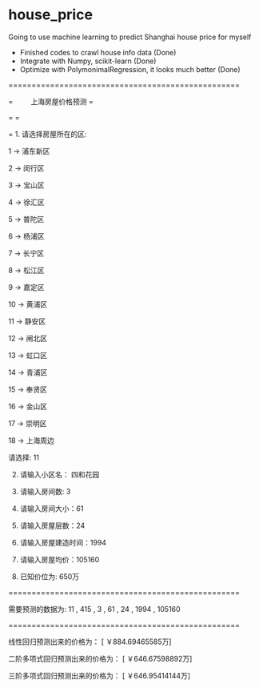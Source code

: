 # house_price
Going to use machine learning to predict Shanghai house price for myself

- Finished codes to crawl house info data  (Done)
- Integrate with Numpy, scikit-learn (Done)
- Optimize with PolymonimalRegression, it looks much better (Done)


==================================================

=          上海房屋价格预测                       =

=                                                =

= 1. 请选择房屋所在的区:

1 ->  浦东新区

2 ->  闵行区

3 ->  宝山区

4 ->  徐汇区

5 ->  普陀区

6 ->  杨浦区

7 ->  长宁区

8 ->  松江区

9 ->  嘉定区

10 ->  黄浦区

11 ->  静安区

12 ->  闸北区

13 ->  虹口区

14 ->  青浦区

15 ->  奉贤区

16 ->  金山区

17 ->  崇明区

18 ->  上海周边

请选择: 11



2. 请输入小区名： 四和花园

3. 请输入房间数: 3

4. 请输入房间大小：61

5. 请输入房屋层数：24

6. 请输入房屋建造时间：1994

7. 请输入房屋均价：105160

8. 已知价位为: 650万



==================================================

需要预测的数据为:  11 ,  415 ,  3 ,  61 ,  24 ,  1994 ,  105160

==================================================


线性回归预测出来的价格为： [  ￥884.69465585万]

二阶多项式回归预测出来的价格为： [ ￥646.67598892万]


三阶多项式回归预测出来的价格为： [ ￥646.95414144万]

